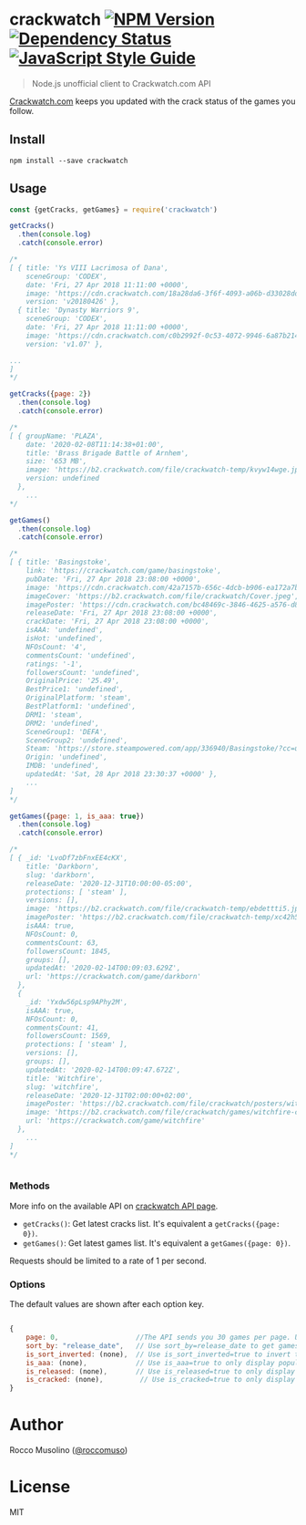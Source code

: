 # crackwatch [![NPM Version](https://img.shields.io/npm/v/crackwatch.svg)](https://www.npmjs.com/package/crackwatch)  [![Dependency Status](https://david-dm.org/roccomuso/crackwatch.png)](https://david-dm.org/roccomuso/crackwatch) [![JavaScript Style Guide](https://img.shields.io/badge/code_style-standard-brightgreen.svg)](https://standardjs.com)

> Node.js unofficial client to Crackwatch.com API

[Crackwatch.com](https://crackwatch.com) keeps you updated with the crack status of the games you follow.

## Install

    npm install --save crackwatch

## Usage

```javascript
const {getCracks, getGames} = require('crackwatch')

getCracks()
  .then(console.log)
  .catch(console.error)

/*
[ { title: 'Ys VIII Lacrimosa of Dana',
    sceneGroup: 'CODEX',
    date: 'Fri, 27 Apr 2018 11:11:00 +0000',
    image: 'https://cdn.crackwatch.com/18a28da6-3f6f-4093-a06b-d33028ddcff3/Ys.VIII.Lacrimosa.of.Dana.Update.v20180426-CODEX.png',
    version: 'v20180426' },
  { title: 'Dynasty Warriors 9',
    sceneGroup: 'CODEX',
    date: 'Fri, 27 Apr 2018 11:11:00 +0000',
    image: 'https://cdn.crackwatch.com/c0b2992f-0c53-4072-9946-6a87b214218b/Dynasty.Warriors.9.Update.v1.07-CODEX.png',
    version: 'v1.07' },

...
]
*/

getCracks({page: 2})
  .then(console.log)
  .catch(console.error)

/*
[ { groupName: 'PLAZA',
    date: '2020-02-08T11:14:38+01:00',
    title: 'Brass Brigade Battle of Arnhem',
    size: '653 MB',
    image: 'https://b2.crackwatch.com/file/crackwatch-temp/kvyw14wge.jpg',
    version: undefined
  },
    ...
*/

getGames()
  .then(console.log)
  .catch(console.error)

/*
[ { title: 'Basingstoke',
    link: 'https://crackwatch.com/game/basingstoke',
    pubDate: 'Fri, 27 Apr 2018 23:08:00 +0000',
    image: 'https://cdn.crackwatch.com/42a7157b-656c-4dcb-b906-ea172a7b9da4/-/crop/382x215/39,0/-/resize/552x310/',
    imageCover: 'https://b2.crackwatch.com/file/crackwatch/Cover.jpeg',
    imagePoster: 'https://cdn.crackwatch.com/bc48469c-3846-4625-a576-d886c98657b6/-/crop/400x533/0,0/-/resize/356x474/',
    releaseDate: 'Fri, 27 Apr 2018 23:08:00 +0000',
    crackDate: 'Fri, 27 Apr 2018 23:08:00 +0000',
    isAAA: 'undefined',
    isHot: 'undefined',
    NFOsCount: '4',
    commentsCount: 'undefined',
    ratings: '-1',
    followersCount: 'undefined',
    OriginalPrice: '25.49',
    BestPrice1: 'undefined',
    OriginalPlatform: 'steam',
    BestPlatform1: 'undefined',
    DRM1: 'steam',
    DRM2: 'undefined',
    SceneGroup1: 'DEFA',
    SceneGroup2: 'undefined',
    Steam: 'https://store.steampowered.com/app/336940/Basingstoke/?cc=us',
    Origin: 'undefined',
    IMDB: 'undefined',
    updatedAt: 'Sat, 28 Apr 2018 23:30:37 +0000' },
    ...
]
*/

getGames({page: 1, is_aaa: true})
  .then(console.log)
  .catch(console.error)

/*
[ { _id: 'LvoDf7zbFnxEE4cKX',
    title: 'Darkborn',
    slug: 'darkborn',
    releaseDate: '2020-12-31T10:00:00-05:00',
    protections: [ 'steam' ],
    versions: [],
    image: 'https://b2.crackwatch.com/file/crackwatch-temp/ebdettti5.jpg',
    imagePoster: 'https://b2.crackwatch.com/file/crackwatch-temp/xc42h5338.jpg',
    isAAA: true,
    NFOsCount: 0,
    commentsCount: 63,
    followersCount: 1845,
    groups: [],
    updatedAt: '2020-02-14T00:09:03.629Z',
    url: 'https://crackwatch.com/game/darkborn'
  },
  {
    _id: 'Yxdw56pLsp9APhy2M',
    isAAA: true,
    NFOsCount: 0,
    commentsCount: 41,
    followersCount: 1569,
    protections: [ 'steam' ],
    versions: [],
    groups: [],
    updatedAt: '2020-02-14T00:09:47.672Z',
    title: 'Witchfire',
    slug: 'witchfire',
    releaseDate: '2020-12-31T02:00:00+02:00',
    imagePoster: 'https://b2.crackwatch.com/file/crackwatch/posters/witchfire-poster-crack.jpeg',
    image: 'https://b2.crackwatch.com/file/crackwatch/games/witchfire-crack.jpeg',
    url: 'https://crackwatch.com/game/witchfire'
  },
    ...
]
*/



```

### Methods

More info on the available API on [crackwatch API page](https://crackwatch.com/api).

- `getCracks()`: Get latest cracks list. It's equivalent a `getCracks({page: 0})`.
- `getGames()`: Get latest games list. It's equivalent a `getGames({page: 0})`.

Requests should be limited to a rate of 1 per second.

### Options

The default values are shown after each option key.

```javascript

{
    page: 0,                   //The API sends you 30 games per page. Use page=0 for the first 30 games, page=1 for the nest 30 games, and so on...
    sort_by: "release_date",   // Use sort_by=release_date to get games ordered by release date or sort_by=crack_date to get games ordered by crack date.
    is_sort_inverted: (none),  // Use is_sort_inverted=true to invert the order of the list of games.
    is_aaa: (none),            // Use is_aaa=true to only display popular AAA games. Use is_aaa=false to only display indie games.
    is_released: (none),       // Use is_released=true to only display released games. Use is_released=false to only display upcoming games.
    is_cracked: (none),         // Use is_cracked=true to only display cracked games. Use is_cracked=false to only display uncracked games.
}


```

# Author

Rocco Musolino ([@roccomuso](https://twitter.com/roccomuso))

# License

MIT
